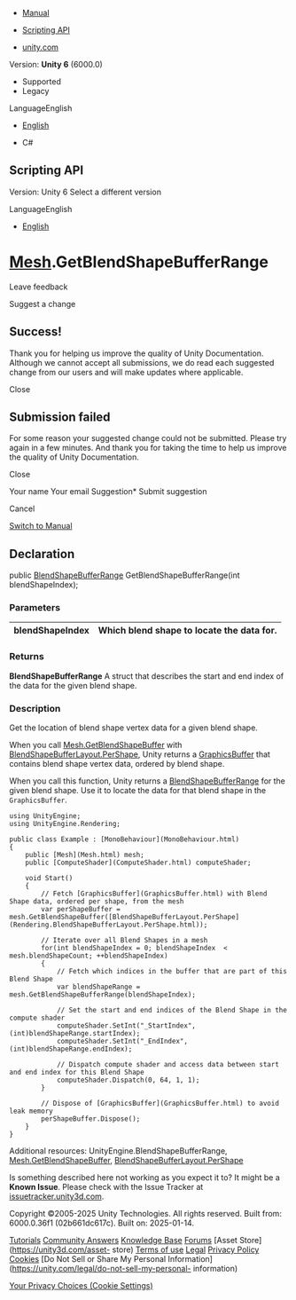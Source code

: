 [ ]()

  * [Manual](../Manual/index.html)
  * [Scripting API](../ScriptReference/index.html)

  * [unity.com](https://unity.com/)

Version: **Unity 6** (6000.0)

  * Supported
  * Legacy

LanguageEnglish

  * [English]()

  * C#

[ ](https://docs.unity3d.com)

## Scripting API

Version: Unity 6 Select a different version

LanguageEnglish

  * [English]()

#  [Mesh](Mesh.html).GetBlendShapeBufferRange

Leave feedback

Suggest a change

## Success!

Thank you for helping us improve the quality of Unity Documentation. Although
we cannot accept all submissions, we do read each suggested change from our
users and will make updates where applicable.

Close

## Submission failed

For some reason your suggested change could not be submitted. Please <a>try
again</a> in a few minutes. And thank you for taking the time to help us
improve the quality of Unity Documentation.

Close

Your name Your email Suggestion* Submit suggestion

Cancel

[Switch to Manual](../Manual/class-Mesh.html "Go to Mesh Component in the
Manual")

## Declaration

public [BlendShapeBufferRange](BlendShapeBufferRange.html)
GetBlendShapeBufferRange(int blendShapeIndex);

### Parameters

blendShapeIndex | Which blend shape to locate the data for.  
---|---  
  
### Returns

**BlendShapeBufferRange** A struct that describes the start and end index of
the data for the given blend shape.

### Description

Get the location of blend shape vertex data for a given blend shape.

When you call [Mesh.GetBlendShapeBuffer](Mesh.GetBlendShapeBuffer.html) with
[BlendShapeBufferLayout.PerShape](Rendering.BlendShapeBufferLayout.PerShape.html),
Unity returns a [GraphicsBuffer](GraphicsBuffer.html) that contains blend
shape vertex data, ordered by blend shape.  
  
When you call this function, Unity returns a
[BlendShapeBufferRange](BlendShapeBufferRange.html) for the given blend shape.
Use it to locate the data for that blend shape in the `GraphicsBuffer`.

    
    
    using UnityEngine;
    using UnityEngine.Rendering;  
      
    public class Example : [MonoBehaviour](MonoBehaviour.html)
    {
        public [Mesh](Mesh.html) mesh;
        public [ComputeShader](ComputeShader.html) computeShader;  
      
        void Start()
        {
            // Fetch [GraphicsBuffer](GraphicsBuffer.html) with Blend Shape data, ordered per shape, from the mesh
            var perShapeBuffer = mesh.GetBlendShapeBuffer([BlendShapeBufferLayout.PerShape](Rendering.BlendShapeBufferLayout.PerShape.html));  
      
            // Iterate over all Blend Shapes in a mesh
            for(int blendShapeIndex = 0; blendShapeIndex  < mesh.blendShapeCount; ++blendShapeIndex)
            {
                // Fetch which indices in the buffer that are part of this Blend Shape
                var blendShapeRange = mesh.GetBlendShapeBufferRange(blendShapeIndex);  
      
                // Set the start and end indices of the Blend Shape in the compute shader
                computeShader.SetInt("_StartIndex", (int)blendShapeRange.startIndex);
                computeShader.SetInt("_EndIndex", (int)blendShapeRange.endIndex);  
      
                // Dispatch compute shader and access data between start and end index for this Blend Shape
                computeShader.Dispatch(0, 64, 1, 1);
            }  
      
            // Dispose of [GraphicsBuffer](GraphicsBuffer.html) to avoid leak memory
            perShapeBuffer.Dispose();
        }
    }
    

Additional resources: UnityEngine.BlendShapeBufferRange,
[Mesh.GetBlendShapeBuffer](Mesh.GetBlendShapeBuffer.html),
[BlendShapeBufferLayout.PerShape](Rendering.BlendShapeBufferLayout.PerShape.html)

Is something described here not working as you expect it to? It might be a
**Known Issue**. Please check with the Issue Tracker at
[issuetracker.unity3d.com](https://issuetracker.unity3d.com).

Copyright ©2005-2025 Unity Technologies. All rights reserved. Built from:
6000.0.36f1 (02b661dc617c). Built on: 2025-01-14.

[Tutorials](https://unity3d.com/learn) [Community
Answers](https://answers.unity3d.com) [Knowledge
Base](https://support.unity3d.com/hc/en-us)
[Forums](https://forum.unity3d.com) [Asset Store](https://unity3d.com/asset-
store) [Terms of use](https://docs.unity3d.com/Manual/TermsOfUse.html)
[Legal](https://unity.com/legal) [Privacy
Policy](https://unity.com/legal/privacy-policy)
[Cookies](https://unity.com/legal/cookie-policy) [Do Not Sell or Share My
Personal Information](https://unity.com/legal/do-not-sell-my-personal-
information)

[Your Privacy Choices (Cookie Settings)](javascript:void\(0\);)

